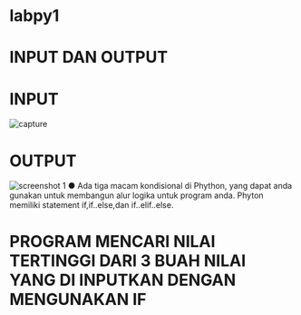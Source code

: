 # labpy1
# INPUT DAN OUTPUT
# INPUT

![capture](https://user-images.githubusercontent.com/46735790/52543316-62315a00-2ddb-11e9-94e9-1bb6124d34f0.PNG)
# OUTPUT
![screenshot 1](https://user-images.githubusercontent.com/46735790/52548944-28744980-2e03-11e9-86ee-5d92fa5ee490.png)
● Ada tiga macam kondisional di Phython, yang dapat anda gunakan untuk membangun alur logika untuk program anda. Phyton memiliki statement if,if..else,dan if..elif..else.



# PROGRAM MENCARI NILAI TERTINGGI DARI 3 BUAH NILAI YANG DI INPUTKAN DENGAN MENGUNAKAN IF
